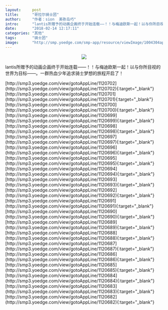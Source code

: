 ```yaml
---
layout:     post
title:      "哥拉尔骑士团"
author:     "作者：sion  美弥岛巧"
intro:      "lantis所赠予的动画企画终于开始连载——！！与梅迪欧斯一起！以与你所目视的世界为目标——。一群热血少年追求骑士梦想的旅程开启了！"
date:       "2018-02-14 12:17:11"
categories: "其他"
tags:       "骑士团"
image:      "http://smp.yoedge.com/smp-app/resource/viewImage/1004304appline.png"
---
```

<div style="text-align: center">
<p><img src="http://smp.yoedge.com/smp-app/resource/viewImage/1004304appline.png"/></p>
</div>
<p class="post-meta">
<span>lantis所赠予的动画企画终于开始连载——！！与梅迪欧斯一起！以与你所目视的世界为目标——。一群热血少年追求骑士梦想的旅程开启了！</span>
</p>
[http://smp3.yoedge.com/view/gotoAppLine/1120702](http://smp3.yoedge.com/view/gotoAppLine/1120702){:target="_blank"}
[http://smp3.yoedge.com/view/gotoAppLine/1120701](http://smp3.yoedge.com/view/gotoAppLine/1120701){:target="_blank"}
[http://smp3.yoedge.com/view/gotoAppLine/1120700](http://smp3.yoedge.com/view/gotoAppLine/1120700){:target="_blank"}
[http://smp3.yoedge.com/view/gotoAppLine/1120699](http://smp3.yoedge.com/view/gotoAppLine/1120699){:target="_blank"}
[http://smp3.yoedge.com/view/gotoAppLine/1120698](http://smp3.yoedge.com/view/gotoAppLine/1120698){:target="_blank"}
[http://smp3.yoedge.com/view/gotoAppLine/1120697](http://smp3.yoedge.com/view/gotoAppLine/1120697){:target="_blank"}
[http://smp3.yoedge.com/view/gotoAppLine/1120696](http://smp3.yoedge.com/view/gotoAppLine/1120696){:target="_blank"}
[http://smp3.yoedge.com/view/gotoAppLine/1120695](http://smp3.yoedge.com/view/gotoAppLine/1120695){:target="_blank"}
[http://smp3.yoedge.com/view/gotoAppLine/1120694](http://smp3.yoedge.com/view/gotoAppLine/1120694){:target="_blank"}
[http://smp3.yoedge.com/view/gotoAppLine/1120693](http://smp3.yoedge.com/view/gotoAppLine/1120693){:target="_blank"}
[http://smp3.yoedge.com/view/gotoAppLine/1120692](http://smp3.yoedge.com/view/gotoAppLine/1120692){:target="_blank"}
[http://smp3.yoedge.com/view/gotoAppLine/1120691](http://smp3.yoedge.com/view/gotoAppLine/1120691){:target="_blank"}
[http://smp3.yoedge.com/view/gotoAppLine/1120690](http://smp3.yoedge.com/view/gotoAppLine/1120690){:target="_blank"}
[http://smp3.yoedge.com/view/gotoAppLine/1120689](http://smp3.yoedge.com/view/gotoAppLine/1120689){:target="_blank"}
[http://smp3.yoedge.com/view/gotoAppLine/1120688](http://smp3.yoedge.com/view/gotoAppLine/1120688){:target="_blank"}
[http://smp3.yoedge.com/view/gotoAppLine/1120687](http://smp3.yoedge.com/view/gotoAppLine/1120687){:target="_blank"}
[http://smp3.yoedge.com/view/gotoAppLine/1120686](http://smp3.yoedge.com/view/gotoAppLine/1120686){:target="_blank"}
[http://smp3.yoedge.com/view/gotoAppLine/1120685](http://smp3.yoedge.com/view/gotoAppLine/1120685){:target="_blank"}
[http://smp3.yoedge.com/view/gotoAppLine/1120684](http://smp3.yoedge.com/view/gotoAppLine/1120684){:target="_blank"}
[http://smp3.yoedge.com/view/gotoAppLine/1120683](http://smp3.yoedge.com/view/gotoAppLine/1120683){:target="_blank"}
[http://smp3.yoedge.com/view/gotoAppLine/1120682](http://smp3.yoedge.com/view/gotoAppLine/1120682){:target="_blank"}


